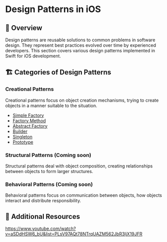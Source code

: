 # Design Patterns in iOS

## 📱 Overview
Design patterns are reusable solutions to common problems in software design. They represent best practices evolved over time by experienced developers.
This section covers various design patterns implemented in Swift for iOS development.

## 🏗️ Categories of Design Patterns

### Creational Patterns
Creational patterns focus on object creation mechanisms, trying to create objects in a manner suitable to the situation.

- [Simple Factory](CreationalPatterns/SimpleFactory)
- [Factory Method](CreationalPatterns/FactoryMethod)
- [Abstract Factory](CreationalPatterns/AbstractFactory)
- [Builder](CreationalPatterns/Builder) 
- [Singleton](CreationalPatterns/Singleton) 
- [Prototype](CreationalPatterns/Prototype)
  
### Structural Patterns (Coming soon)
Structural patterns deal with object composition, creating relationships between objects to form larger structures.

### Behavioral Patterns (Coming soon)
Behavioral patterns focus on communication between objects, how objects interact and distribute responsibility.

## 🔗 Additional Resources
https://www.youtube.com/watch?v=aSDdHSW6_bU&list=PLsV97AQt78NTrqUAZM562JbR3ljX19JFR

